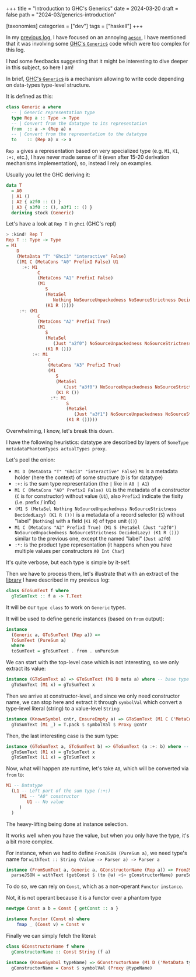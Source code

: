 +++
title = "Introduction to GHC's Generics"
date = 2024-03-20
draft = false
path = "2024-03/generics-introduction"

[taxonomies]
categories = ["dev"]
tags = ["haskell"]
+++

In my [previous log](@/blog/2024-03-17_aeson-key.md), I have focused on an annoying
[`aeson`](https://hackage.haskell.org/package/aeson), I have mentioned that it
was involving some [GHC's `Generic`s](https://hackage.haskell.org/package/base-4.19.1.0/docs/GHC-Generics.html)
code which were too complex for this log.

I had some feedbacks suggesting that it might be interesting to dive deeper in
this subject, so here I am!

In brief, [GHC's `Generic`s](https://hackage.haskell.org/package/base-4.19.1.0/docs/GHC-Generics.html)
is a mechanism allowing to write code depending on data-types type-level structure.

It is defined as this:

```haskell
class Generic a where
  -- | Generic representation type
  type Rep a :: Type -> Type
  -- | Convert from the datatype to its representation
  from  :: a -> (Rep a) x
  -- | Convert from the representation to the datatype
  to    :: (Rep a) x -> a
```

`Rep a` gives a representation based on very specialized type (e.g. `M1`, `K1`, `:+:`, etc.),
I have never made sense of it (even after 15-20 derivation mechanisms implementation),
so, instead I rely on examples.

Usually you let the GHC deriving it:

```haskell
data T
  = A0
  | A1 ()
  | A2 { a2f0 :: () }
  | A3 { a3f0 :: (), a3f1 :: () }
  deriving stock (Generic)
```

Let's have a look at `Rep T` in `ghci` (GHC's repl)

```haskell
> :kind! Rep T
Rep T :: Type -> Type
= M1
    D
    (MetaData "T" "Ghci3" "interactive" False)
    ((M1 C (MetaCons "A0" PrefixI False) U1
      :+: M1
            C
            (MetaCons "A1" PrefixI False)
            (M1
               S
               (MetaSel
                  Nothing NoSourceUnpackedness NoSourceStrictness DecidedLazy)
               (K1 R ())))
     :+: (M1
            C
            (MetaCons "A2" PrefixI True)
            (M1
               S
               (MetaSel
                  (Just "a2f0") NoSourceUnpackedness NoSourceStrictness DecidedLazy)
               (K1 R ()))
          :+: M1
                C
                (MetaCons "A3" PrefixI True)
                (M1
                   S
                   (MetaSel
                      (Just "a3f0") NoSourceUnpackedness NoSourceStrictness DecidedLazy)
                   (K1 R ())
                 :*: M1
                       S
                       (MetaSel
                          (Just "a3f1") NoSourceUnpackedness NoSourceStrictness DecidedLazy)
                       (K1 R ()))))
```

Overwhelming, I know, let's break this down.

I have the following heuristics: datatype are described by layers of
`SomeType metadataPhantomTypes actualTypes proxy`.

Let's peel the onion:

* `M1 D (MetaData "T" "Ghci3" "interactive" False)` `M1` is a metadata holder (here the context) of some structure (`D` is for datatype)
* `:+:` is the sum type representation (the `|` like in `A0 | A1`)
* `M1 C (MetaCons "A0" PrefixI False) U1` is the metadata of a constructor (`C` is for constructor) without value (`U1`), also `PrefixI` indicate the fixity (i.e. prefix / infix)
* `(M1 S (MetaSel Nothing NoSourceUnpackedness NoSourceStrictness DecidedLazy) (K1 R ()))` is a metadata of a record selector (`S`) without "label" (`Nothing`) with a field (`K1 R`) of type unit (`()`)
* `M1 C (MetaCons "A2" PrefixI True) (M1 S (MetaSel (Just "a2f0") NoSourceUnpackedness NoSourceStrictness DecidedLazy) (K1 R ()))` similar to the previous one, except the named "label" (`Just a2f0`)
* `:*:` is the product type representation (it happens when you have multiple values per constructors `A0 Int Char`)

It's quite verbose, but each type is simple by it-self.

Then we have to process them, let's illustrate that with an extract of the
[library](https://hackage.haskell.org/package/pure-sum) I have described in my
previous log:

```haskell
class GToSumText f where
  gToSumText :: f a -> T.Text
```

It will be our `type class` to work on `Generic` types.

It will be used to define generic instances (based on `from` output):

```haskell
instance
  (Generic a, GToSumText (Rep a)) =>
  ToSumText (PureSum a)
  where
  toSumText = gToSumText . from . unPureSum
```

We can start with the top-level case which is not interesting, so we only
extract its value:

```haskell
instance (GToSumText a) => GToSumText (M1 D meta a) where -- base type
  gToSumText (M1 x) = gToSumText x
```

Then we arrive at constructor-level, and since we only need constructor name,
we can stop here and extract it through `symbolVal` which convert a type-level
literal (string) to a value-level `String`:

```haskell
instance (KnownSymbol cntr, EnsureEmpty a) => GToSumText (M1 C ('MetaCons cntr p b) a) where -- constructor
  gToSumText (M1 _) = T.pack $ symbolVal $ Proxy @cntr
```

Then, the last interesting case is the sum type:

```haskell
instance (GToSumText a, GToSumText b) => GToSumText (a :+: b) where -- sum type
  gToSumText (R1 x) = gToSumText x
  gToSumText (L1 x) = gToSumText x
```

Now, what will happen ate runtime, let's take `A0`, which will be converted via
`from` to:

```haskell
M1 -- Datatype
  (L1 -- Left part of the sum type (:+:)
     (M1 -- "A0" constructor
        U1 -- No value
     )
  )
```
The heavy-lifting being done at instance selection.

It works well when you have the value, but when you only have the type, it's a
bit more complex.

For instance, when we had to define `FromJSON (PureSum a)`, we need type's
name for `withText :: String (Value -> Parser a) -> Parser a`

```haskell
instance (FromSumText a, Generic a, GConstructorName (Rep a)) => FromJSON (PureSumWith transformation a) where
  parseJSON = withText (getConst $ (to @a) <$> gConstructorName) pureSumWithParser
```

To do so, we can rely on `Const`, which as a non-operant `Functor` `instance`.

Not, it is not operant because it is a functor over a phantom type

```haskell
newtype Const a b = Const { getConst :: a }

instance Functor (Const m) where
    fmap _ (Const v) = Const v
```

Finally we can simply fetch the literal:

```haskell
class GConstructorName f where
  gConstructorName :: Const String (f a)

instance (KnownSymbol typeName) => GConstructorName (M1 D ('MetaData typeName c i b) a) where -- base type
  gConstructorName = Const $ symbolVal (Proxy @typeName)
```

